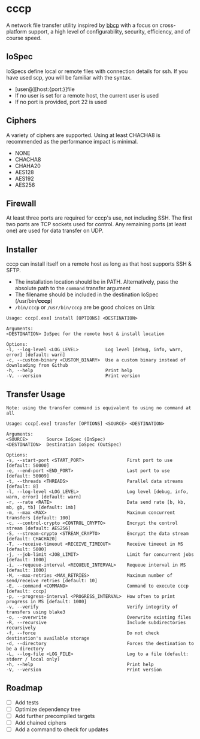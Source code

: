 # cccp
A network file transfer utility inspired by [bbcp](https://github.com/eeertekin/bbcp)
with a focus on cross-platform support, a high level of configurability, security, 
efficiency, and of course speed.

## IoSpec
IoSpecs define local or remote files with connection details for ssh. If you have 
used scp, you will be familiar with the syntax. 
- \[user@\]\[host:{port:}\]file
- If no user is set for a remote host, the current user is used
- If no port is provided, port 22 is used
## Ciphers
A variety of ciphers are supported. Using at least CHACHA8 is recommended as the 
performance impact is minimal.
- NONE
- CHACHA8
- CHAHA20
- AES128
- AES192
- AES256
## Firewall
At least three ports are required for cccp's use, not including SSH. The
first two ports are TCP sockets used for control. Any remaining ports (at least one)
are used for data transfer on UDP.
## Installer
cccp can install itself on a remote host as long as that host supports SSH & SFTP.
- The installation location should be in PATH. Alternatively, pass the absolute path to the `command` transfer argument
- The filename should be included in the destination IoSpec (/usr/bin/**cccp**)
- `/bin/cccp` or `/usr/bin/cccp` are be good choices on Unix
```
Usage: cccp[.exe] install [OPTIONS] <DESTINATION>
  
Arguments:  
<DESTINATION> IoSpec for the remote host & install location  
  
Options:  
-l, --log-level <LOG_LEVEL>          Log level [debug, info, warn, error] [default: warn]  
-c, --custom-binary <CUSTOM_BINARY>  Use a custom binary instead of downloading from Github  
-h, --help                           Print help  
-V, --version                        Print version  
```
## Transfer Usage
```
Note: using the transfer command is equivalent to using no command at all  
  
Usage: cccp[.exe] transfer [OPTIONS] <SOURCE> <DESTINATION>  
  
Arguments:  
<SOURCE>       Source IoSpec (InSpec)  
<DESTINATION>  Destination IoSpec (OutSpec)  
  
Options:  
-s, --start-port <START_PORT>                First port to use [default: 50000]  
-e, --end-port <END_PORT>                    Last port to use [default: 50009]  
-t, --threads <THREADS>                      Parallel data streams [default: 8]  
-l, --log-level <LOG_LEVEL>                  Log level [debug, info, warn, error] [default: warn]  
-r, --rate <RATE>                            Data send rate [b, kb, mb, gb, tb] [default: 1mb]  
-m, --max <MAX>                              Maximum concurrent transfers [default: 100]  
-c, --control-crypto <CONTROL_CRYPTO>        Encrypt the control stream [default: AES256]  
-S, --stream-crypto <STREAM_CRYPTO>          Encrypt the data stream [default: CHACHA20]  
-T, --receive-timeout <RECEIVE_TIMEOUT>      Receive timeout in MS [default: 5000]  
-j, --job-limit <JOB_LIMIT>                  Limit for concurrent jobs [default: 1000]  
-i, --requeue-interval <REQUEUE_INTERVAL>    Requeue interval in MS [default: 1000]  
-M, --max-retries <MAX_RETRIES>              Maximum number of send/receive retries [default: 10]  
-E, --command <COMMAND>                      Command to execute cccp [default: cccp]  
-p, --progress-interval <PROGRESS_INTERVAL>  How often to print progress in MS [default: 1000]  
-v, --verify                                 Verify integrity of transfers using blake3  
-o, --overwrite                              Overwrite existing files  
-R, --recursive                              Include subdirectories recursively  
-f, --force                                  Do not check destination's available storage  
-d, --directory                              Forces the destination to be a directory  
-L, --log-file <LOG_FILE>                    Log to a file (default: stderr / local only)  
-h, --help                                   Print help  
-V, --version                                Print version
```  
## Roadmap
- [ ] Add tests
- [ ] Optimize dependency tree
- [ ] Add further precompiled targets
- [ ] Add chained ciphers
- [ ] Add a command to check for updates